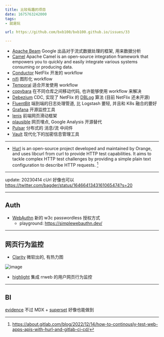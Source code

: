 ```yaml
---
title: 比较有趣的项目
date: 1675763242000
tags:
- 就是玩

url: https://github.com/bxb100/bxb100.github.io/issues/33

---
```

* [Apache Beam](https://github.com/apache/beam) Google 出品对于流式数据处理的框架, 用来数据分析
* [Camel](https://github.com/apache/camel) Apache Camel is an open-source integration framework that empowers you to quickly and easily integrate various systems consuming or producing data.
* [Conductor](https://github.com/Netflix/conductor) NetFlix 开发的 workflow
* [nifi](https://nifi.apache.org/index.html) 图形化 workflow
* [Temporal](https://temporal.io/) 适合开发使用 workflow
* [copybara](https://github.com/google/copybara) 在不同仓库之间移动代码, 也许能够使用 workflow 来解决
* [Debezium](https://debezium.io/) CDC, 实现了 NetFlix 的 [DBLog](https://netflixtechblog.com/dblog-a-generic-change-data-capture-framework-69351fb9099b?gi=eae74ca0ba3b) 算法 (目前 NetFlix 还未开源)
* [FluentBit](https://github.com/fluent/fluent-bit) 端到端的日志处理管道, 比 Logstash 要轻, 并且和 K8s 融合的要好
* [Grafana](https://grafana.com/) 开源监控工具
* [lenis](https://lenis.studiofreight.com/) 前端网页滑动框架
* [plausible](https://github.com/plausible/analytics) 网页埋点, Google Analysis 开源替代
* [Pulsar](https://pulsar.apache.org/) 分布式的 消息/流 中间件
* [Vault](https://github.com/hashicorp/vault) 现代化下的加密信息管理工具

---

<a id='issuecomment-1423936673'></a>
* [Hurl](https://hurl.dev/) is an open-source project developed and maintained by Orange, and uses libcurl from curl to provide HTTP test capabilities. It aims to tackle complex HTTP test challenges by providing a simple plain text configuration to describe HTTP requests. [^1]

---
update: 20230414 cUrl 好像也可以 https://twitter.com/bagder/status/1646641343161065474?s=20



---

<a id='issuecomment-1451540696'></a>
## Auth
* [WebAuthn](https://webauthn.guide/#webauthn-api) 新的 w3c passwordless 授权方式 
  * playground: https://simplewebauthn.dev/

---

<a id='issuecomment-1513358016'></a>
## 网页行为监控
* [Clarity](https://clarity.microsoft.com/) 微软出的, 有热力图

![image](https://user-images.githubusercontent.com/20685961/232824238-5f768369-6b3d-496c-ab76-17b0735194bd.png)

* [highlight](https://github.com/highlight/highlight) 集成 rrweb 的用户网页行为监控

---

<a id='issuecomment-1519095361'></a>
## BI
[evidence](https://github.com/evidence-dev/evidence) 不过 MDX + [superset](https://github.com/apache/superset) 好像也能做到

[^1]: https://about.gitlab.com/blog/2022/12/14/how-to-continously-test-web-apps-apis-with-hurl-and-gitlab-ci-cd/